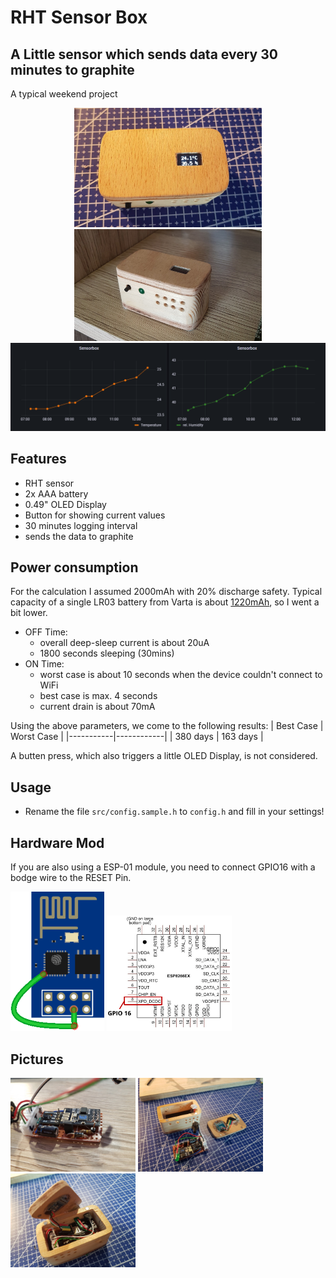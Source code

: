 # RHT Sensor Box
## A Little sensor which sends data every 30 minutes to graphite
A typical weekend project
<p align="middle">
  <img src="pictures/sensor_box%20(1).jpg" width="300" />
  <img src="pictures/sensor_box%20(16).jpg" width="300" />
  <img src="pictures/grafana.png" width="800" />
</p>

## Features
- RHT sensor
- 2x AAA battery
- 0.49" OLED Display
- Button for showing current values
- 30 minutes logging interval
- sends the data to graphite

## Power consumption
For the calculation I assumed 2000mAh with 20% discharge safety.
Typical capacity of a single LR03 battery from Varta is about [1220mAh](https://www.farnell.com/datasheets/39630.pdf), so I went a bit lower.

- OFF Time:
	- overall deep-sleep current is about 20uA
	- 1800 seconds sleeping (30mins)
- ON Time:
	- worst case is about 10 seconds when the device couldn't connect to WiFi
	- best case is max. 4 seconds
	- current drain is about 70mA

Using the above parameters, we come to the following results:
| Best Case | Worst Case |
|-----------|------------|
| 380 days  | 163 days   |

A butten press, which also triggers a little OLED Display, is not considered.

## Usage
- Rename the file ```src/config.sample.h``` to ```config.h``` and fill in your settings!

## Hardware Mod
If you are also using a ESP-01 module, you need to connect GPIO16 with a bodge wire to the RESET Pin.
<p align="left">
  <img src="pictures/ESP-01_deepsleep.png" width="150" />
  <img src="pictures/deepsleep.png" width="200" />
</p>

## Pictures
<p align="left">
  <img src="pictures/sensor_box%20(3).jpg" width="200" />
  <img src="pictures/sensor_box%20(12).jpg" width="200" />
  <img src="pictures/sensor_box%20(14).jpg" width="200" />
</p>